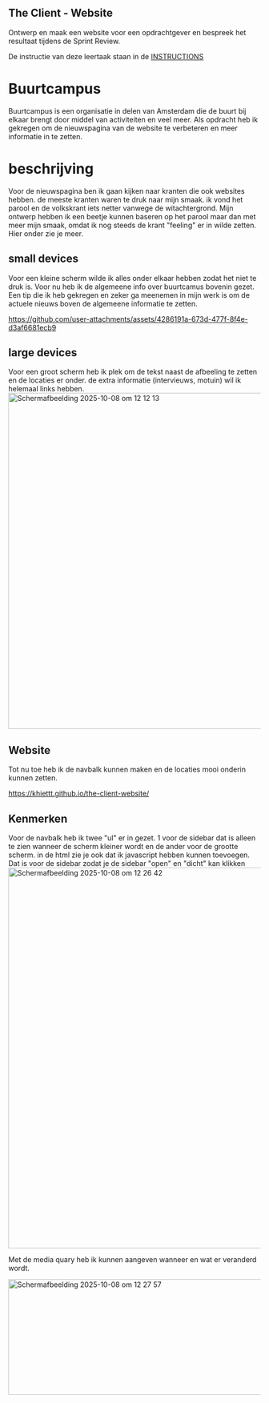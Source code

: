 ## The Client - Website

Ontwerp en maak een website voor een opdrachtgever en bespreek het resultaat tijdens de Sprint Review.

De instructie van deze leertaak staan in de [INSTRUCTIONS](https://github.com/fdnd-task/the-client-website/blob/main/docs/INSTRUCTIONS.md)

# Buurtcampus

Buurtcampus is een organisatie in delen van Amsterdam die de buurt bij elkaar brengt door middel van activiteiten en veel meer. Als opdracht heb ik gekregen om de nieuwspagina van de website te verbeteren en meer informatie in te zetten. 

# beschrijving
Voor de nieuwspagina ben ik gaan kijken naar kranten die ook websites hebben. de meeste kranten waren te druk naar mijn smaak. ik vond het parool en de volkskrant iets netter vanwege de witachtergrond. Mijn ontwerp hebben ik een beetje kunnen baseren op het parool maar dan met meer mijn smaak, omdat ik nog steeds de krant "feeling" er in wilde zetten. Hier onder zie je meer.  

## small devices 
Voor een kleine scherm wilde ik alles onder elkaar hebben zodat het niet te druk is. Voor nu heb ik de algemeene info over buurtcamus bovenin gezet. Een tip die ik heb gekregen en zeker ga meenemen in mijn werk is om de actuele nieuws boven de algemeene informatie te zetten. 

https://github.com/user-attachments/assets/4286191a-673d-477f-8f4e-d3af6681ecb9

## large devices 
Voor een groot scherm heb ik plek om de tekst naast de afbeeling te zetten en de locaties er onder. de extra informatie (intervieuws, motuin) wil ik helemaal links hebben.  
<img width="1011" height="672" alt="Scherm­afbeelding 2025-10-08 om 12 12 13" src="https://github.com/user-attachments/assets/e2bb75b1-4ae7-4b8e-864f-3faf029e41a8" />

## Website 
Tot nu toe heb ik de navbalk kunnen maken en de locaties mooi onderin kunnen zetten.

https://khiettt.github.io/the-client-website/

## Kenmerken
Voor de navbalk heb ik twee "ul" er in gezet. 1 voor de sidebar dat is alleen te zien wanneer de scherm kleiner wordt en de ander voor de grootte scherm. 
in de html zie je ook dat ik javascript hebben kunnen toevoegen. Dat is voor de sidebar zodat je de sidebar "open" en "dicht" kan klikken
<img width="1466" height="761" alt="Scherm­afbeelding 2025-10-08 om 12 26 42" src="https://github.com/user-attachments/assets/1e123340-0af3-4ecf-94e6-7ea4bd2e55ea" />

Met de media quary heb ik kunnen aangeven wanneer en wat er veranderd wordt.

<img width="1471" height="231" alt="Scherm­afbeelding 2025-10-08 om 12 27 57" src="https://github.com/user-attachments/assets/cbff98cd-2ca1-4998-9233-1cea24821df0" />






